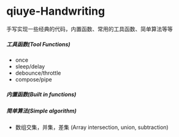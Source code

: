 # qiuye-Handwriting
手写实现一些经典的代码，内置函数、常用的工具函数、简单算法等等

##### 工具函数(Tool Functions)

- once
- sleep/delay
- debounce/throttle
- compose/pipe

##### 内置函数(Built in functions)


##### 简单算法(Simple algorithm)

- 数组交集，并集，差集 (Array intersection, union, subtraction)
